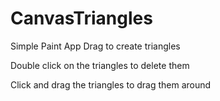 # CanvasTriangles
Simple Paint App
Drag to create triangles

Double click on the triangles to delete them

Click and drag the triangles to drag them around
